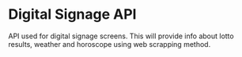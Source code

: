 # Digital Signage API
API used for digital signage screens. This will provide info about lotto results, weather and horoscope using web scrapping method.
